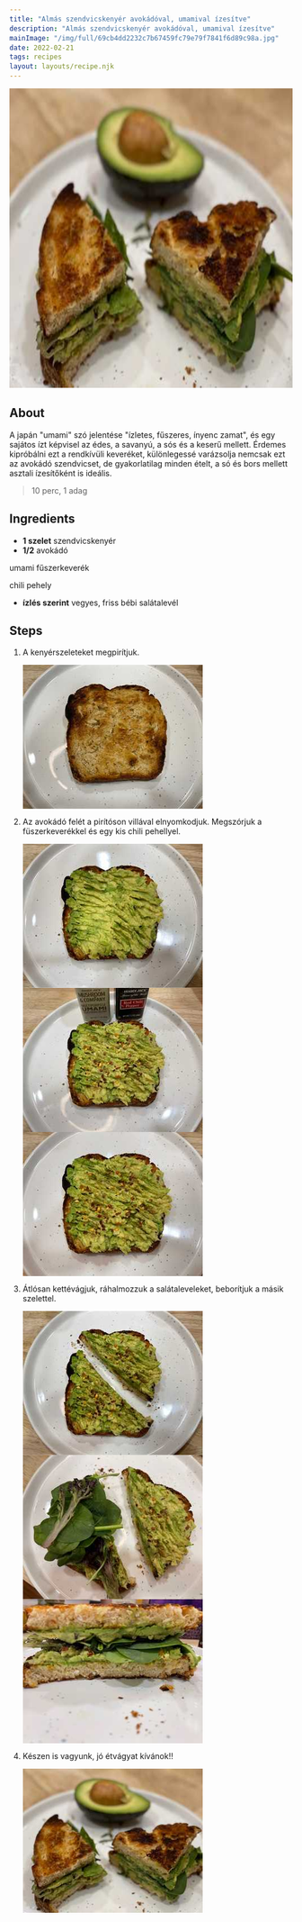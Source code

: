 ```yaml
---
title: "Almás szendvicskenyér avokádóval, umamival ízesítve"
description: "Almás szendvicskenyér avokádóval, umamival ízesítve"
mainImage: "/img/full/69cb4dd2232c7b67459fc79e79f7841f6d89c98a.jpg"
date: 2022-02-21
tags: recipes
layout: layouts/recipe.njk
---
```

                            
<p align="center"><a href="https://cookpad.com/hu/receptek/15978084-almas-szendvicskenyer-avokadoval-umamival-izesitve" rel="Recipe source page"><img width="751" height="532" src="/img/full/69cb4dd2232c7b67459fc79e79f7841f6d89c98a.jpg"/></a></p>

## About
<p class="mb-sm">A japán "umami" szó jelentése "ízletes, fűszeres, ínyenc zamat", és egy sajátos ízt képvisel az édes, a savanyú, a sós és a keserű mellett.  Érdemes kipróbálni ezt a rendkívüli keveréket, különlegessé varázsolja nemcsak ezt az avokádó szendvicset, de gyakorlatilag minden ételt, a só és bors mellett asztali ízesítőként is ideális.</p>

> 10 perc, 1 adag 

## Ingredients
* **1 szelet** szendvicskenyér
* **1/2** avokádó

umami fűszerkeverék

chili pehely
* **ízlés szerint** vegyes, friss bébi salátalevél

## Steps

1. A kenyérszeleteket megpirítjuk.
 
    <p><img width="320" height="256" align="left" src="/img/full/a82f6de9da380a6515de59ef9b80e81de3eede13.jpg"/></p><div style="clear: both"/>

2. Az avokádó felét a pirítóson villával elnyomkodjuk. Megszórjuk a füszerkeverékkel és egy kis chili pehellyel.
 
    <p><img width="320" height="256" align="left" src="/img/full/7f6ae505b35ab450b66c841050952f14d2bedae6.jpg"/></p><p><img width="320" height="256" align="left" src="/img/full/bf6373959284fa0aa43d08236ff1595ca891e804.jpg"/></p><p><img width="320" height="256" align="left" src="/img/full/abfd1d9f8c69ef01f1c7fb1fae361cc035123183.jpg"/></p><div style="clear: both"/>

3. Átlósan kettévágjuk, ráhalmozzuk a salátaleveleket, beborítjuk a másik szelettel.
 
    <p><img width="320" height="256" align="left" src="/img/full/a39d1f7857413a86d4758a2f33f45dc1f1e4f406.jpg"/></p><p><img width="320" height="256" align="left" src="/img/full/9ad913d0365335178cc51820250c52fa97faa742.jpg"/></p><p><img width="320" height="256" align="left" src="/img/full/5df0fcaaad787107607c736417603acf271a9273.jpg"/></p><div style="clear: both"/>

4. Készen is vagyunk, jó étvágyat kívánok!!
 
    <p><img width="320" height="256" align="left" src="/img/full/31bd26ad382b39ffef35a9caa38f53066cc1609b.jpg"/></p><div style="clear: both"/>

